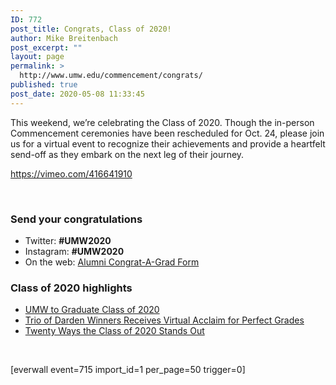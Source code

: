 ```yaml
---
ID: 772
post_title: Congrats, Class of 2020!
author: Mike Breitenbach
post_excerpt: ""
layout: page
permalink: >
  http://www.umw.edu/commencement/congrats/
published: true
post_date: 2020-05-08 11:33:45
---
```

This weekend, we’re celebrating the Class of 2020. Though the in-person Commencement ceremonies have been rescheduled for Oct. 24, please join us for a virtual event to recognize their achievements and provide a heartfelt send-off as they embark on the next leg of their journey.

https://vimeo.com/416641910

&nbsp;
<div class="clearfix">
<div class="one-half first">
<h3>Send your congratulations</h3>
<ul>
 	<li>Twitter: <strong>#UMW2020</strong></li>
 	<li>Instagram: <strong>#UMW2020</strong></li>
 	<li>On the web: <a href="https://www.alumni.umw.edu/s/1588/rd17/interior.aspx?sid=1588&amp;gid=1&amp;pgid=2621&amp;cid=6065">Alumni Congrat-A-Grad Form</a></li>
</ul>
</div>
<div class="one-half">
<h3>Class of 2020 highlights</h3>
<ul>
 	<li><a href="https://www.umw.edu/news/2020/05/09/umw-to-graduate-class-of-2020/">UMW to Graduate Class of 2020</a></li>
 	<li><a href="https://www.umw.edu/news/2020/05/09/trio-of-darden-winners-receive-virtual-acclaim-for-perfect-grades/">Trio of Darden Winners Receives Virtual Acclaim for Perfect Grades</a></li>
 	<li><a href="https://www.umw.edu/news/2020/05/08/twenty-ways-the-class-of-2020-stands-out/">Twenty Ways the Class of 2020 Stands Out</a></li>
</ul>
</div>
</div>
&nbsp;

[everwall event=715 import_id=1 per_page=50 trigger=0]

<!--nextpage-->